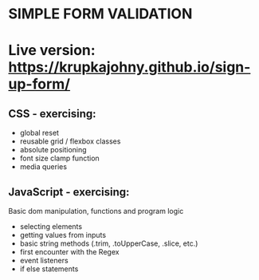 # SIMPLE FORM VALIDATION

# Live version: https://krupkajohny.github.io/sign-up-form/

## CSS - exercising:

- global reset
- reusable grid / flexbox classes
- absolute positioning
- font size clamp function
- media queries

## JavaScript - exercising:

Basic dom manipulation, functions and program logic

- selecting elements
- getting values from inputs
- basic string methods (.trim, .toUpperCase, .slice, etc.)
- first encounter with the Regex
- event listeners
- if else statements
